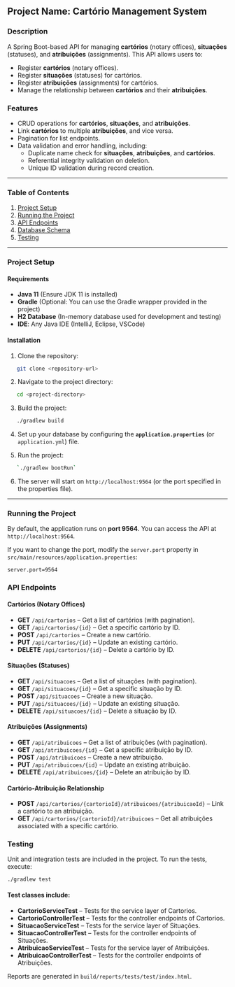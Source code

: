## Project Name: **Cartório Management System**

### Description

A Spring Boot-based API for managing **cartórios** (notary offices), **situações** (statuses), and **atribuições** (assignments). This API allows users to:

- Register **cartórios** (notary offices).
- Register **situações** (statuses) for cartórios.
- Register **atribuições** (assignments) for cartórios.
- Manage the relationship between **cartórios** and their **atribuições**.

### Features

- CRUD operations for **cartórios**, **situações**, and **atribuições**.
- Link **cartórios** to multiple **atribuições**, and vice versa.
- Pagination for list endpoints.
- Data validation and error handling, including:
  - Duplicate name check for **situações**, **atribuições**, and **cartórios**.
  - Referential integrity validation on deletion.
  - Unique ID validation during record creation.

---

### Table of Contents

1. [Project Setup](#project-setup)
2. [Running the Project](#running-the-project)
3. [API Endpoints](#api-endpoints)
4. [Database Schema](#database-schema)
5. [Testing](#testing)

---

### Project Setup

#### Requirements

- **Java 11** (Ensure JDK 11 is installed)
- **Gradle** (Optional: You can use the Gradle wrapper provided in the project)
- **H2 Database** (In-memory database used for development and testing)
- **IDE**: Any Java IDE (IntelliJ, Eclipse, VSCode)

#### Installation

1. Clone the repository:

```bash
   git clone <repository-url>
```

2. Navigate to the project directory:

```bash
   cd <project-directory>
```

3. Build the project:

```bash
   ./gradlew build
```

4. Set up your database by configuring the **`application.properties`** (or `application.yml`) file.

5. Run the project:

```bash
   `./gradlew bootRun`
```

6. The server will start on `http://localhost:9564` (or the port specified in the properties file).

---

### Running the Project

By default, the application runs on **port 9564**. You can access the API at `http://localhost:9564`.

If you want to change the port, modify the `server.port` property in `src/main/resources/application.properties`:

```properties
server.port=9564
```

### API Endpoints

#### Cartórios (Notary Offices)

- **GET** `/api/cartorios` – Get a list of cartórios (with pagination).
- **GET** `/api/cartorios/{id}` – Get a specific cartório by ID.
- **POST** `/api/cartorios` – Create a new cartório.
- **PUT** `/api/cartorios/{id}` – Update an existing cartório.
- **DELETE** `/api/cartorios/{id}` – Delete a cartório by ID.

#### Situações (Statuses)

- **GET** `/api/situacoes` – Get a list of situações (with pagination).
- **GET** `/api/situacoes/{id}` – Get a specific situação by ID.
- **POST** `/api/situacoes` – Create a new situação.
- **PUT** `/api/situacoes/{id}` – Update an existing situação.
- **DELETE** `/api/situacoes/{id}` – Delete a situação by ID.

#### Atribuições (Assignments)

- **GET** `/api/atribuicoes` – Get a list of atribuições (with pagination).
- **GET** `/api/atribuicoes/{id}` – Get a specific atribuição by ID.
- **POST** `/api/atribuicoes` – Create a new atribuição.
- **PUT** `/api/atribuicoes/{id}` – Update an existing atribuição.
- **DELETE** `/api/atribuicoes/{id}` – Delete an atribuição by ID.

#### Cartório-Atribuição Relationship

- **POST** `/api/cartorios/{cartorioId}/atribuicoes/{atribuicaoId}` – Link a cartório to an atribuição.
- **GET** `/api/cartorios/{cartorioId}/atribuicoes` – Get all atribuições associated with a specific cartório.

### Testing

Unit and integration tests are included in the project. To run the tests, execute:

`./gradlew test`

#### Test classes include:

- **CartorioServiceTest** – Tests for the service layer of Cartorios.
- **CartorioControllerTest** – Tests for the controller endpoints of Cartorios.
- **SituacaoServiceTest** – Tests for the service layer of Situações.
- **SituacaoControllerTest** – Tests for the controller endpoints of Situações.
- **AtribuicaoServiceTest** – Tests for the service layer of Atribuições.
- **AtribuicaoControllerTest** – Tests for the controller endpoints of Atribuições.

Reports are generated in `build/reports/tests/test/index.html`.
